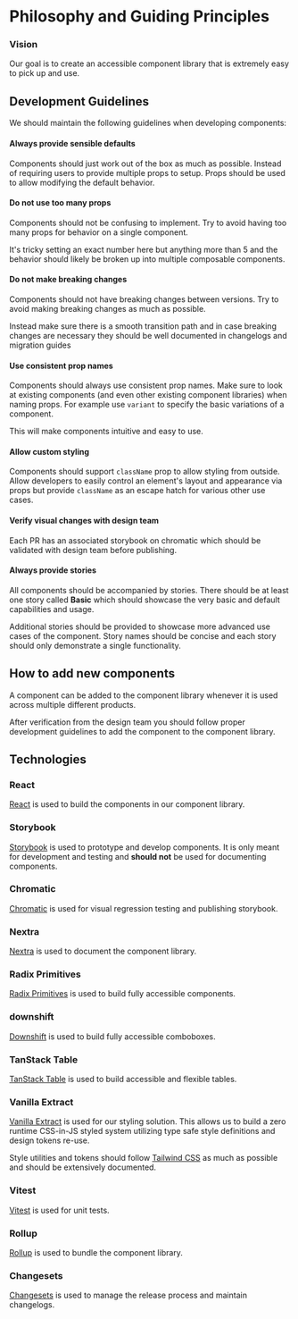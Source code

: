# Philosophy and Guiding Principles

### Vision

Our goal is to create an accessible component library that is extremely easy to pick up and use.

## Development Guidelines

We should maintain the following guidelines when developing components:

#### Always provide sensible defaults

Components should just work out of the box as much as possible. Instead of requiring users to provide multiple props to setup. Props should be used to allow modifying the default behavior.

#### Do not use too many props

Components should not be confusing to implement. Try to avoid having too many props for behavior on a single component.

It's tricky setting an exact number here but anything more than 5 and the behavior should likely be broken up into multiple composable components.

#### Do not make breaking changes

Components should not have breaking changes between versions. Try to avoid making breaking changes as much as possible.

Instead make sure there is a smooth transition path and in case breaking changes are necessary they should be well documented in changelogs and migration guides

#### Use consistent prop names

Components should always use consistent prop names. Make sure to look at existing components (and even other existing component libraries) when naming props. For example use `variant` to specify the basic variations of a component.

This will make components intuitive and easy to use.

#### Allow custom styling

Components should support `className` prop to allow styling from outside. Allow developers to easily control an element's layout and appearance via props but provide `className` as an escape hatch for various other use cases.

#### Verify visual changes with design team

Each PR has an associated storybook on chromatic which should be validated with design team before publishing.

#### Always provide stories

All components should be accompanied by stories. There should be at least one story called **Basic** which should showcase the very basic and default capabilities and usage.

Additional stories should be provided to showcase more advanced use cases of the component. Story names should be concise and each story should only demonstrate a single functionality.

## How to add new components

A component can be added to the component library whenever it is used across multiple different products.

After verification from the design team you should follow proper development guidelines to add the component to the component library.

## Technologies

### React

[React](https://react.dev/) is used to build the components in our component library.

### Storybook

[Storybook](https://storybook.js.org/) is used to prototype and develop components. It is only meant for development and testing and **should not** be used for documenting components.

### Chromatic

[Chromatic](https://www.chromatic.com/) is used for visual regression testing and publishing storybook.

### Nextra

[Nextra](https://nextra.site/docs/docs-theme/start) is used to document the component library.

### Radix Primitives

[Radix Primitives](https://www.radix-ui.com/primitives) is used to build fully accessible components.

### downshift

[Downshift](https://www.downshift-js.com/) is used to build fully accessible comboboxes.

### TanStack Table

[TanStack Table](https://tanstack.com/table) is used to build accessible and flexible tables.

### Vanilla Extract

[Vanilla Extract](https://vanilla-extract.style/) is used for our styling solution. This allows us to build a zero runtime CSS-in-JS styled system utilizing type safe style definitions and design tokens re-use.

Style utilities and tokens should follow [Tailwind CSS](https://tailwindcss.com/) as much as possible and should be extensively documented.

### Vitest

[Vitest](https://vitest.dev/) is used for unit tests.

### Rollup

[Rollup](https://rollupjs.org/) is used to bundle the component library.

### Changesets

[Changesets](https://github.com/changesets/changesets) is used to manage the release process and maintain changelogs.
